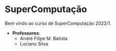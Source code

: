 # SuperComputação

Bem vindo ao curso de SuperComputação 2022/1. 

* **Professores**: 
    * André Filipe M. Batista
    * Luciano Silva
